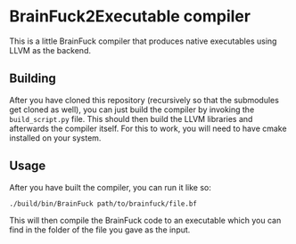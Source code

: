 # BrainFuck2Executable compiler

This is a little BrainFuck compiler that produces native executables using LLVM as the backend.

## Building

After you have cloned this repository (recursively so that the submodules get cloned as well),
you can just build the compiler by invoking the `build_script.py` file.
This should then build the LLVM libraries and afterwards the compiler itself.
For this to work, you will need to have cmake installed on your system.

## Usage

After you have built the compiler, you can run it like so:

```bash
./build/bin/BrainFuck path/to/brainfuck/file.bf
```

This will then compile the BrainFuck code to an executable which you can find in the folder
of the file you gave as the input.
